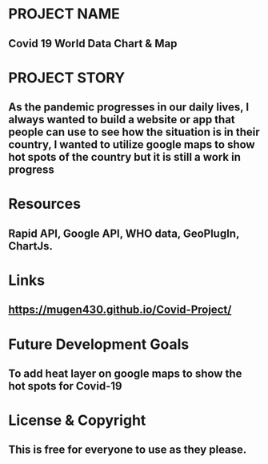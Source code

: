 # PROJECT NAME
## Covid 19 World Data Chart & Map

# PROJECT STORY
## As the pandemic progresses in our daily lives, I always wanted to build a website or app that people can use to see how the situation is in their country, I wanted to utilize google maps to show hot spots of the country but it is still a work in progress

# Resources
## Rapid API, Google API, WHO data, GeoPlugIn, ChartJs.

# Links
## https://mugen430.github.io/Covid-Project/

# Future Development Goals
## To add heat layer on google maps to show the hot spots for Covid-19

# License & Copyright
## This is free for everyone to use as they please.
